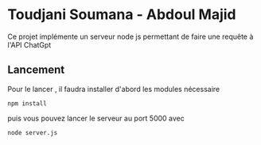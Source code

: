 # Toudjani Soumana - Abdoul Majid

Ce projet implémente un serveur node js permettant de faire une requête 
à l'API ChatGpt

## Lancement 
Pour le lancer , il faudra installer d'abord les modules nécessaire 
```
npm install
```

puis vous pouvez lancer le serveur au port 5000 avec 

```
node server.js
```
